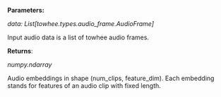 **Parameters:**

*data: List[towhee.types.audio_frame.AudioFrame]*

Input audio data is a list of towhee audio frames.


**Returns**:

*numpy.ndarray*

Audio embeddings in shape (num_clips, feature_dim).
Each embedding stands for features of an audio clip with fixed length.

